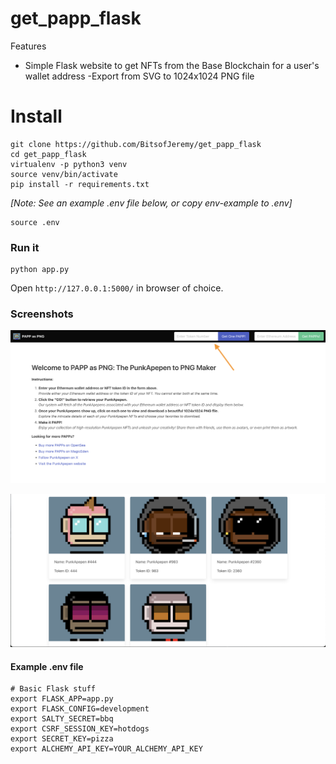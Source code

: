 # get_papp_flask

Features
- Simple Flask website to get NFTs from the Base Blockchain for a user's wallet address 
 -Export from SVG to 1024x1024 PNG file 



# Install

    git clone https://github.com/BitsofJeremy/get_papp_flask
    cd get_papp_flask
    virtualenv -p python3 venv
    source venv/bin/activate
    pip install -r requirements.txt

*[Note: See an example .env file below, or copy env-example to .env]*

    source .env

### Run it

    python app.py


Open `http://127.0.0.1:5000/` in browser of choice.

### Screenshots

![Screenshot1](screenshot_01.png)

![Screenshot2](screenshot_02.png)

#### Example .env file

    # Basic Flask stuff
    export FLASK_APP=app.py
    export FLASK_CONFIG=development
    export SALTY_SECRET=bbq
    export CSRF_SESSION_KEY=hotdogs
    export SECRET_KEY=pizza
    export ALCHEMY_API_KEY=YOUR_ALCHEMY_API_KEY

